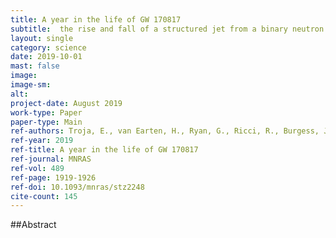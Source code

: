 ```yaml
---
title: A year in the life of GW 170817
subtitle:  the rise and fall of a structured jet from a binary neutron star merger
layout: single
category: science
date: 2019-10-01
mast: false
image: 
image-sm: 
alt: 
project-date: August 2019
work-type: Paper
paper-type: Main
ref-authors: Troja, E., van Earten, H., Ryan, G., Ricci, R., Burgess, J.M., et al.
ref-year: 2019
ref-title: A year in the life of GW 170817
ref-journal: MNRAS
ref-vol: 489
ref-page: 1919-1926
ref-doi: 10.1093/mnras/stz2248
cite-count: 145
---
```



##Abstract

